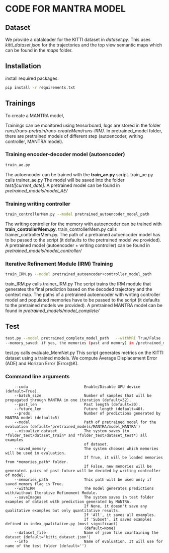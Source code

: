 # CODE FOR MANTRA MODEL




## Dataset
We provide a dataloader for the KITTI dataset in *dataset.py*. This uses *kitti_dataset.json* for the trajectories and
the top view semantic maps which can be found in the *maps* folder.


## Installation
install required packages: 
```bash
pip install -r requirements.txt
```

## Trainings
To create a MANTRA model, 


Trainings can be monitored using tensorboard, logs are stored in the folder *runs/(runs-pretrain/runs-createMem/runs-IRM)*.
In pretrained_model folder, there are pretrained models of different step (autoencoder, writing controller, MANTRA model).

### Training encoder-decoder model (autoencoder)
```bash
train_ae.py
```
The autoencoder can be trained with the **train_ae.py** script. train_ae.py calls trainer_ae.py
The model will be saved into the folder *test/[current_date]*.
A pretrained model can be found in *pretrained_models/model_AE/*

### Training writing controller
```bash
train_controllerMem.py --model pretrained_autoencoder_model_path
```
The writing controller for the memory with autoencoder can be trained with **train_controllerMem.py**.
train_controllerMem.py calls trainer_controllerMem.py.
The path of a pretrained autoencoder model has to be passed to the script (it defaults to the pretrained model we provided).
A pretrained model (autoencoder + writing controller) can be found in *pretrained_models/model_controller/*

### Iterative Refinement Module (IRM) Training
```bash
train_IRM.py --model pretrained_autoencoder+controller_model_path
```

train_IRM.py calls trainer_IRM.py
The script trains the IRM module that generates the final prediction based on the decoded trajectory and the context map.
The paths of a pretrained autoencoder with writing controller model and populated memories have to be passed to the script (it defaults to the
pretrained models we provided).
A pretrained MANTRA model can be found in *pretrained_models/model_complete/*


## Test
```bash
test.py --model pretrained_complete_model_path   --withMRI True/False --memory_saved True/False
--memory_saved: if yes, the memories (past and memory) in /pretrained_models/memory_saved/ are loaded 
```
test.py calls evaluate_MemNet.py
This script generates metrics on the KITTI dataset using a trained models. We compute Average Displacement Error (ADE) and Horizon Error (Error@K).


### Command line arguments
```
    --cuda                         Enable/Disable GPU device (default=True).
    --batch_size                   Number of samples that will be propagated through MANTRA in one iteration (default=32).
    --past_len                     Past length (default=20).
    --future_len                   Future length (default=40).
	--preds				           Number of predictions generated by MANTRA model (default=5)
    --model                        Path of pretrained model for the evaluation (default='pretrained_models/MANTRA/model_MANTRA')
    --visualize_dataset            The system saves (in *folder_test/dataset_train* and *folder_test/dataset_test*) all examples
                                   of dataset.
    --saved_memory                 The system chooses which memories will be used in evaluation.
                                   If True, it will be loaded memories from *memories_path* folder.
                                   If False, new memories will be generated. pairs of past-future will be decided by writing controller of model.
    --memories_path                This path will be used only if saved_memory flag is True.
    --withIRM                      The model generates predictions with/without Iterative Refinement Module.
    --saveImages                   The system saves in test folder examples of dataset with prediction generated by MANTRA.
                                   If None, it doesn't save any qualitative examples but only quantitative results.
                                   If 'All', it saves all examples.
                                   If 'Subset', it saves examples defined in index_qualitative.py (most significant)
                                   (default=None)
    --dataset_file                 Name of json file cointaining the dataset (default='kitti_dataset.json')
    --info                         Name of evaluation. It will use for name of the test folder (default='')

```

